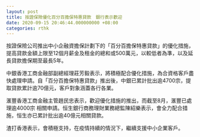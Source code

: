```yaml
---
layout: post
title: 按證保險優化百分百擔保特惠貸款　銀行表示歡迎
date: 2020-09-15 20:46:44.000000000 +08:00
categories: rthk
---
```


按證保險公司推出中小企融資擔保計劃下的「百分百擔保特惠貸款」的優化措施，提高貸款金額上限至12個月薪金及租金的總和或500萬元，以較低者為準，以及延長貸款擔保期至最長5年。

中銀香港工商金融部副總經理莊芳毅表示，將積極配合優化措施，為合資格客戶盡快處理申請。自「百分百擔保特惠貸款」推出後，中銀已累計批出逾4700宗，提取貸款累計逾70億元，客戶對象涵蓋各行各業。

滙豐香港工商金融主管趙民忠表示，歡迎優化措施的推出，而截至8月，滙豐已處理逾4000宗 相關申請。恒生銀行商務理財業務總監陳紹樂表示，會全力配合措施，恒生亦已累計批出逾40億元相關貸款。

渣打香港表示，會積極支持，在疫情持續的情況下，繼續支援中小企業客戶。
